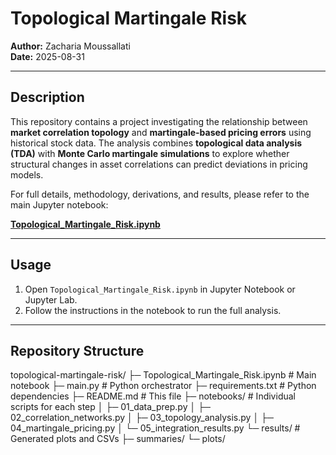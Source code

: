 # Topological Martingale Risk

**Author:** Zacharia Moussallati  
**Date:** 2025-08-31  

---

## Description

This repository contains a project investigating the relationship between **market correlation topology** and **martingale-based pricing errors** using historical stock data. The analysis combines **topological data analysis (TDA)** with **Monte Carlo martingale simulations** to explore whether structural changes in asset correlations can predict deviations in pricing models.

For full details, methodology, derivations, and results, please refer to the main Jupyter notebook:

[**Topological_Martingale_Risk.ipynb**](Topological_Martingale_Risk.ipynb)

---

## Usage

1. Open `Topological_Martingale_Risk.ipynb` in Jupyter Notebook or Jupyter Lab.  
2. Follow the instructions in the notebook to run the full analysis.

---

## Repository Structure

topological-martingale-risk/
├─ Topological_Martingale_Risk.ipynb # Main notebook
├─ main.py # Python orchestrator
├─ requirements.txt # Python dependencies
├─ README.md # This file
├─ notebooks/ # Individual scripts for each step
│ ├─ 01_data_prep.py
│ ├─ 02_correlation_networks.py
│ ├─ 03_topology_analysis.py
│ ├─ 04_martingale_pricing.py
│ └─ 05_integration_results.py
└─ results/ # Generated plots and CSVs
  ├─ summaries/
  └─ plots/

